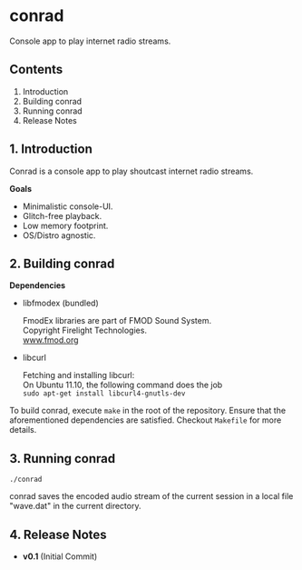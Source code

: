 conrad
======

Console app to play internet radio streams.

## Contents  

1. Introduction  
2. Building conrad  
3. Running conrad  
4. Release Notes  

## 1. Introduction  

Conrad is a console app to play shoutcast internet radio streams.

**Goals**  
- Minimalistic console-UI.
- Glitch-free playback.
- Low memory footprint.
- OS/Distro agnostic.


## 2. Building conrad  

**Dependencies**  

- libfmodex (bundled)

    FmodEx libraries are part of FMOD Sound System.  
    Copyright Firelight Technologies.  
    www.fmod.org

- libcurl

    Fetching and installing libcurl:  
    On Ubuntu 11.10, the following command does the job  
    `sudo apt-get install libcurl4-gnutls-dev`


To build conrad, execute `make` in the root of the repository. Ensure that the aforementioned dependencies are satisfied. Checkout `Makefile` for more details.


## 3. Running conrad  

`./conrad`

conrad saves the encoded audio stream of the current session in a local file "wave.dat" in the current directory.

## 4. Release Notes  

- **v0.1** (Initial Commit)




